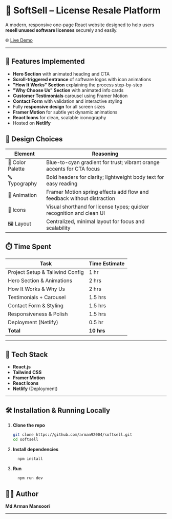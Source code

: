# 🧾 SoftSell – License Resale Platform

A modern, responsive one-page React website designed to help users **resell unused software licenses** securely and easily.

🌐 [Live Demo](https://softsell-pro.netlify.app)

---

## 🚀 Features Implemented

- **Hero Section** with animated heading and CTA
- **Scroll-triggered entrance** of software logos with icon animations
- **"How It Works" Section** explaining the process step-by-step
- **"Why Choose Us" Section** with animated info cards
- **Customer Testimonials** carousel using Framer Motion
- **Contact Form** with validation and interactive styling
- Fully **responsive design** for all screen sizes
- **Framer Motion** for subtle yet dynamic animations
- **React Icons** for clean, scalable iconography
- Hosted on **Netlify**





## 🎨 Design Choices

| Element         | Reasoning                                                                 |
|----------------|---------------------------------------------------------------------------|
| 🎨 Color Palette | Blue-to-cyan gradient for trust; vibrant orange accents for CTA focus     |
| 🔤 Typography    | Bold headers for clarity; lightweight body text for easy reading          |
| 🧩 Animation     | Framer Motion spring effects add flow and feedback without distraction     |
| 🧿 Icons         | Visual shorthand for license types; quicker recognition and clean UI       |
| 🖼️ Layout        | Centralized, minimal layout for focus and scalability                     |





## ⏱️ Time Spent

| Task                            | Time Estimate |
|---------------------------------|----------------|
| Project Setup & Tailwind Config | 1 hr           |
| Hero Section & Animations       | 2 hrs          |
| How It Works & Why Us           | 2 hrs          |
| Testimonials + Carousel         | 1.5 hrs        |
| Contact Form & Styling          | 1.5 hrs        |
| Responsiveness & Polish         | 1.5 hrs        |
| Deployment (Netlify)            | 0.5 hr         |
| **Total**                       | **10 hrs**     |

---

## 📁 Tech Stack

- **React.js**  
- **Tailwind CSS**  
- **Framer Motion**  
- **React Icons**  
- **Netlify** (Deployment)

---

## 🛠️ Installation & Running Locally

1. **Clone the repo**  
   ```bash
   git clone https://github.com/arman92004/softsell.git
   cd softsell
2. **Install dependencies** 
   ```bash
     npm install
3. **Run** 
   ```bash
     npm run dev
   
## 🧑‍💻 Author

**Md Arman Mansoori**  

---

